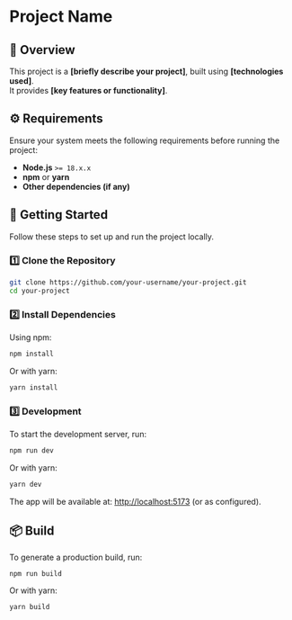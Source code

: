 # Project Name

## 📌 Overview

This project is a **[briefly describe your project]**, built using **[technologies used]**.  
It provides **[key features or functionality]**.

## ⚙️ Requirements

Ensure your system meets the following requirements before running the project:

- **Node.js** `>= 18.x.x`
- **npm** or **yarn**
- **Other dependencies (if any)**

## 🚀 Getting Started

Follow these steps to set up and run the project locally.

### 1️⃣ Clone the Repository

```sh
git clone https://github.com/your-username/your-project.git
cd your-project
```

### 2️⃣ Install Dependencies

Using npm:

```sh
npm install
```

Or with yarn:

```sh
yarn install
```

### 3️⃣ Development

To start the development server, run:

```sh
npm run dev
```

Or with yarn:

```sh
yarn dev
```

The app will be available at: [http://localhost:5173](http://localhost:5173) (or as configured).

## 📦 Build

To generate a production build, run:

```sh
npm run build
```

Or with yarn:

```sh
yarn build
```
